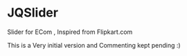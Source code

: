 # JQSlider
Slider for ECom , Inspired from Flipkart.com

This is a Very initial version and Commenting kept pending :)
